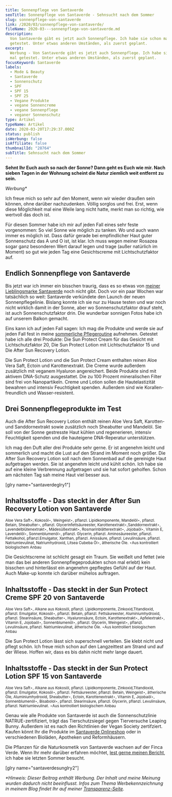 ```yaml
---
title: Sonnenpflege von Santaverde
seoTitle: Sonnenpflege von Santaverde - Sehnsucht nach dem Sommer
slug: sonnenpflege-von-santaverde
link: /2020/03/sonnenpflege-von-santaverde/
fileName: 2020-03---sonnenpflege-von-santaverde.md
description:
  Von Santaverde gibt es jetzt auch Sonnenpflege. Ich habe sie schon mal
  getestet. Unter etwas anderen Umständen, als zuerst geplant.
excerpt:
  Werbung - Von Santaverde gibt es jetzt auch Sonnenpflege. Ich habe sie schon
  mal getestet. Unter etwas anderen Umständen, als zuerst geplant.
focusKeyword: Santaverde
labels:
  - Mode & Beauty
  - Santaverde
  - Sonnenschutz
  - SPF
  - SPF 15
  - SPF 25
  - Vegane Produkte
  - vegane Sonnencreme
  - vegane Sonnenpflege
  - veganer Sonnenschutz
type: Artikel
typeName: Artikel
date: 2020-03-20T17:29:37.000Z
status: publish
isWerbung: false
isAffiliate: false
thumbnailId: "28764"
subTitle: Sehnsucht nach dem Sommer
---
```


<strong>Sehnt Ihr Euch auch so nach der Sonne? Dann geht es Euch wie mir. Nach
sieben Tagen in der Wohnung scheint die Natur ziemlich weit entfernt zu
sein.</strong>

<em>Werbung\*</em>

Ich freue mich so sehr auf den Moment, wenn wir wieder draußen sein können, ohne
darüber nachzudenken. Völlig sorglos und frei. Erst, wenn diese Möglichkeit mal
eine Weile lang nicht hatte, merkt man so richtig, wie wertvoll das doch ist.

Für diesen Sommer habe ich mir auf jeden Fall eines sehr feste vorgenommen: So
viel Sonne wie möglich zu tanken. Wo und auch wann immer es möglich ist. Dass
dafür gerade bei empfindlicher Haut guter Sonnenschutz das A und O ist, ist
klar. Ich muss wegen meiner Rosazea sogar ganz besonderen Wert darauf legen und
trage (außer natürlich im Moment) so gut wie jeden Tag eine Gesichtscreme mit
Lichtschutzfaktor auf.

## Endlich Sonnenpflege von Santaverde

Bis jetzt war ich immer ein bisschen traurig, dass es so etwas von
<a href="https://cardamonchai.com/?s=santaverde">meiner Lieblingsmarke
Santaverde</a> noch nicht gibt. Doch vor ein paar Wochen war tatsächlich so
weit: Santaverde verkündete den Launch der neuen Sonnenpflegelinie. Bislang
konnte ich sie nur zu Hause testen und war noch nicht wirklich damit in der
Sonne, aber wo Sonnenschutzfaktor drauf steht, ist auch Sonnenschutzfaktor drin.
Die wunderbar sonnigen Fotos habe ich auf unserem Balkon gemacht.

Eins kann ich auf jeden Fall sagen: Ich mag die Produkte und werde sie auf jeden
Fall fest in meine
<a href="http://cardamonchai.com/2018/07/make-up-fasten/">sommerliche
Pflegeroutine</a> aufnehmen. Getestet habe ich alle drei Produkte: Die Sun
Protect Cream für das Gesicht mit Lichtschutzfaktor 20, Die Sun Protect Lotion
mit Lichtschutzfaktor 15 und Die After Sun Recovery Lotion.

Die Sun Protect Lotion und die Sun Protect Cream enthalten reinen Aloe Vera
Saft, Ectoin und Karottenextrakt. Die Creme wurde außerdem zusätzlich mit
veganem Hyaluron angereichert. Beide Produkte sind mit aktivem DNA-Schutz
ausgestattet. Die zu 100 Prozent mineralischen Filter sind frei von
Nanopartikeln. Creme und Lotion sollen die Hautelastizität bewahren und intensiv
Feuchtigkeit spenden. Außerdem sind wie Korallen-freundlich und
Wasser-resistent.

## Drei Sonnenpflegeprodukte im Test

Auch die After Sun Recovery Lotion enthält reinen Aloe Vera Saft, Karotten- und
Sanddornextrakt sowie zusätzlich noch Sheabutter und Mandelöl. Sie soll von der
Sonne gestresste Haut kühlen und regenerieren, intensiv Feuchtigkeit spenden und
die hauteigene DNA-Reperatur unterstützen.

Ich mag den Duft aller drei Produkte sehr gerne. Er ist angenehm leicht und
sommerlich und macht die Lust auf den Strand im Moment noch größer. Die After
Sun Recovery Lotion soll nach dem Sonnenbad auf die gereinigte Haut aufgetragen
werden. Sie ist angenehm leicht und kühlt schön. Ich habe sie auf eine kleine
Verbrennung aufgetragen und sie hat sofort geholfen. Schon am nächsten Tag sah
meine Haut viel besser aus.

[glry name="santaverdeglry1"]

## Inhaltsstoffe - Das steckt in der After Sun Recovery Lotion von Santaverde

<small>Aloe Vera Saft⋆, Kokosöl⋆, Weingeist⋆, pflanzl. Lipidkomponente,
Mandelöl⋆, pflanzl. Betain, Sheabutter⋆, pflanzl. Glycerinfettsäureester,
Karottenextrakt⋆,Sanddornextrakt⋆, Lavendelblütenextrakt⋆, Mädesüßextrakt⋆,
Rosmarinblätterextrakt⋆, Jojobaöl⋆, Vitamin E, Lavendelöl⋆, Sonnenblumenöl⋆,
pflanzl. Glycerin, pflanzl. Aminosäureester, pflanzl. Fettalkohol,
pflanzl.Emulgator, Xanthan, pflanzl. Anissäure, pflanzl. Levulinsäure, pflanzl.
Natriumlevulinat, Natriumhydroxid, Litsea Cubeba Öl⋆, ätherische Öle. ⋆Aus
kontrolliert biologischem Anbau</small>

Die Gesichtscreme ist schlicht gesagt ein Traum. Sie weißelt und fettet (wie man
das bei anderen Sonnenpflegeprodukten schon mal erlebt) kein bisschen und
hinterlässt ein angenehm gepflegtes Gefühl auf der Haut. Auch Make-up konnte ich
darüber mühelos auftragen.

## Inhaltsstoffe - Das steckt in der Sun Protect Creme SPF 20 von Santaverde

<small>Aloe Vera Saft⋆, Alkane aus Kokosöl, pflanzl. Lipidkomponente,
Zinkoxid,Titandioxid, pflanzl. Emulgator, Kokosöl⋆, pflanzl. Betain, pflanzl.
Fettsäureester, Aluminiumhydroxid, pflanzl. Stearinsäure, Sheabutter⋆,
Hyaluronsäure, Ectoin, Karottenextrakt⋆, Apfelextrakt⋆, Vitamin E, Jojobaöl⋆,
Sonnenblumenöl⋆, pflanzl. Glycerin, Weingeist⋆, pflanzl. Levulinsäure, pflanzl.
Natriumlevulinat, ätherische Öle. ⋆Aus kontrolliert biologischem Anbau</small>

Die Sun Protect Lotion lässt sich superschnell verteilen. Sie klebt nicht und
pflegt schön. Ich freue mich schon auf den Langzeittest am Strand und auf der
Wiese. Hoffen wir, dass es bis dahin nicht mehr lange dauert.

## Inhaltsstoffe - Das steckt in der Sun Protect Lotion SPF 15 von Santaverde

<small>Aloe Vera Saft⋆, Alkane aus Kokosöl, pflanzl. Lipidkomponente,
Zinkoxid,Titandioxid, pflanzl. Emulgator, Kokosöl⋆, pflanzl. Fettsäureester,
pflanzl. Betain, Weingeist⋆, ätherische Öle, Aluminiumhydroxid, Sheabutter⋆,
Ectoin, Karottenextrakt⋆, Vitamin E, Jojobaöl⋆, Sonnenblumenöl⋆, Bisabolol⋆,
pflanzl. Stearinsäure, pflanzl. Glycerin, pflanzl. Levulinsäure, pflanzl.
Natriumlevulinat. ⋆Aus kontrolliert biologischem Anbau</small>

Genau wie alle Produkte von Santaverde ist auch die Sonnenschutzlinie
NATRUE-zertifiziert, trägt das Tierschutzsiegel gegen Tierversuche Leaping
Bunny. Außerdem ist es nach den Richtlinien der Vegan Society zertifziert.
Kaufen könnt Ihr die Produkte
im <a href="https://www.santaverde.de/produkte/produktlinien/sun-protect/" target="_blank" rel="noopener nofollow">Santaverde
Onlineshop</a> oder in verschiedenen Bioläden, Apotheken und Reformhäusern.

Die Pflanzen für die Naturkosmetik von Santaverde wachsen auf der Finca Verde.
Wenn Ihr mehr darüber erfahren möchtet,
<a href="http://cardamonchai.com/2019/07/santaverde-finca-aloe-vera/">lest gerne
meinen Bericht</a>, ich habe sie letzten Sommer besucht.

[glry name="santaverdesunglry2"]

<em>\*Hinweis: Dieser Beitrag enthält Werbung. Der Inhalt und meine Meinung
wurden dadurch nicht beeinflusst. Infos zum Thema Werbekennzeichnung in meinem
Blog findet Ihr auf meiner
<a href="https://cardamonchai.com/werbung/">Transparenz-Seite</a>.</em>
